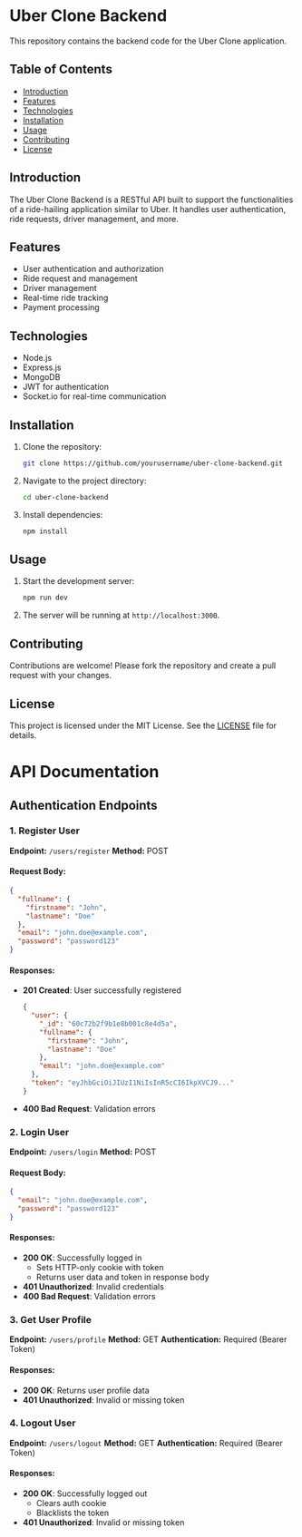 # Uber Clone Backend

This repository contains the backend code for the Uber Clone application.

## Table of Contents

- [Introduction](#introduction)
- [Features](#features)
- [Technologies](#technologies)
- [Installation](#installation)
- [Usage](#usage)
- [Contributing](#contributing)
- [License](#license)

## Introduction

The Uber Clone Backend is a RESTful API built to support the functionalities of a ride-hailing application similar to Uber. It handles user authentication, ride requests, driver management, and more.

## Features

- User authentication and authorization
- Ride request and management
- Driver management
- Real-time ride tracking
- Payment processing

## Technologies

- Node.js
- Express.js
- MongoDB
- JWT for authentication
- Socket.io for real-time communication

## Installation

1. Clone the repository:
   ```bash
   git clone https://github.com/yourusername/uber-clone-backend.git
   ```
2. Navigate to the project directory:
   ```bash
   cd uber-clone-backend
   ```
3. Install dependencies:
   ```bash
   npm install
   ```

## Usage

1. Start the development server:
   ```bash
   npm run dev
   ```
2. The server will be running at `http://localhost:3000`.

## Contributing

Contributions are welcome! Please fork the repository and create a pull request with your changes.

## License

This project is licensed under the MIT License. See the [LICENSE](LICENSE) file for details.

# API Documentation

## Authentication Endpoints

### 1. Register User
**Endpoint:** `/users/register`
**Method:** POST

#### Request Body:
```json
{
  "fullname": {
    "firstname": "John",
    "lastname": "Doe"
  },
  "email": "john.doe@example.com",
  "password": "password123"
}
```

#### Responses:
- **201 Created**: User successfully registered
  ```json
  {
    "user": {
      "_id": "60c72b2f9b1e8b001c8e4d5a",
      "fullname": {
        "firstname": "John",
        "lastname": "Doe"
      },
      "email": "john.doe@example.com"
    },
    "token": "eyJhbGciOiJIUzI1NiIsInR5cCI6IkpXVCJ9..."
  }
  ```
- **400 Bad Request**: Validation errors

### 2. Login User
**Endpoint:** `/users/login`
**Method:** POST

#### Request Body:
```json
{
  "email": "john.doe@example.com",
  "password": "password123"
}
```

#### Responses:
- **200 OK**: Successfully logged in
  - Sets HTTP-only cookie with token
  - Returns user data and token in response body
- **401 Unauthorized**: Invalid credentials
- **400 Bad Request**: Validation errors

### 3. Get User Profile
**Endpoint:** `/users/profile`
**Method:** GET
**Authentication:** Required (Bearer Token)

#### Responses:
- **200 OK**: Returns user profile data
- **401 Unauthorized**: Invalid or missing token

### 4. Logout User
**Endpoint:** `/users/logout`
**Method:** GET
**Authentication:** Required (Bearer Token)

#### Responses:
- **200 OK**: Successfully logged out
  - Clears auth cookie
  - Blacklists the token
- **401 Unauthorized**: Invalid or missing token
